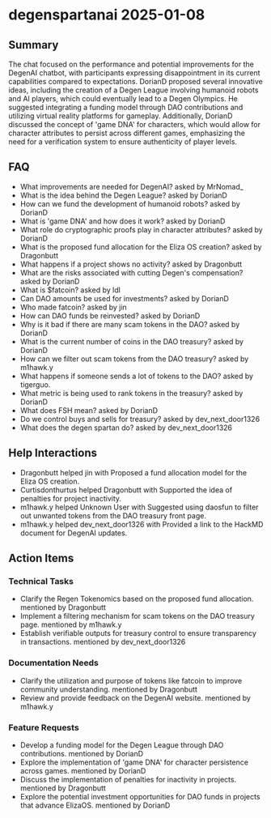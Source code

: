 # degenspartanai 2025-01-08

## Summary
The chat focused on the performance and potential improvements for the DegenAI chatbot, with participants expressing disappointment in its current capabilities compared to expectations. DorianD proposed several innovative ideas, including the creation of a Degen League involving humanoid robots and AI players, which could eventually lead to a Degen Olympics. He suggested integrating a funding model through DAO contributions and utilizing virtual reality platforms for gameplay. Additionally, DorianD discussed the concept of 'game DNA' for characters, which would allow for character attributes to persist across different games, emphasizing the need for a verification system to ensure authenticity of player levels.

## FAQ
- What improvements are needed for DegenAI? asked by MrNomad_
- What is the idea behind the Degen League? asked by DorianD
- How can we fund the development of humanoid robots? asked by DorianD
- What is 'game DNA' and how does it work? asked by DorianD
- What role do cryptographic proofs play in character attributes? asked by DorianD
- What is the proposed fund allocation for the Eliza OS creation? asked by Dragonbutt
- What happens if a project shows no activity? asked by Dragonbutt
- What are the risks associated with cutting Degen's compensation? asked by DorianD
- What is $fatcoin? asked by ldl
- Can DAO amounts be used for investments? asked by DorianD
- Who made fatcoin? asked by jin
- How can DAO funds be reinvested? asked by DorianD
- Why is it bad if there are many scam tokens in the DAO? asked by DorianD
- What is the current number of coins in the DAO treasury? asked by DorianD
- How can we filter out scam tokens from the DAO treasury? asked by m1hawk.y
- What happens if someone sends a lot of tokens to the DAO? asked by tigerguo.
- What metric is being used to rank tokens in the treasury? asked by DorianD
- What does FSH mean? asked by DorianD
- Do we control buys and sells for treasury? asked by dev_next_door1326
- What does the degen spartan do? asked by dev_next_door1326

## Help Interactions
- Dragonbutt helped jin with Proposed a fund allocation model for the Eliza OS creation.
- Curtisdonthurtus helped Dragonbutt with Supported the idea of penalties for project inactivity.
- m1hawk.y helped Unknown User with Suggested using daosfun to filter out unwanted tokens from the DAO treasury front page.
- m1hawk.y helped dev_next_door1326 with Provided a link to the HackMD document for DegenAI updates.

## Action Items

### Technical Tasks
- Clarify the Regen Tokenomics based on the proposed fund allocation. mentioned by Dragonbutt
- Implement a filtering mechanism for scam tokens on the DAO treasury page. mentioned by m1hawk.y
- Establish verifiable outputs for treasury control to ensure transparency in transactions. mentioned by dev_next_door1326

### Documentation Needs
- Clarify the utilization and purpose of tokens like fatcoin to improve community understanding. mentioned by Dragonbutt
- Review and provide feedback on the DegenAI website. mentioned by m1hawk.y

### Feature Requests
- Develop a funding model for the Degen League through DAO contributions. mentioned by DorianD
- Explore the implementation of 'game DNA' for character persistence across games. mentioned by DorianD
- Discuss the implementation of penalties for inactivity in projects. mentioned by Dragonbutt
- Explore the potential investment opportunities for DAO funds in projects that advance ElizaOS. mentioned by DorianD